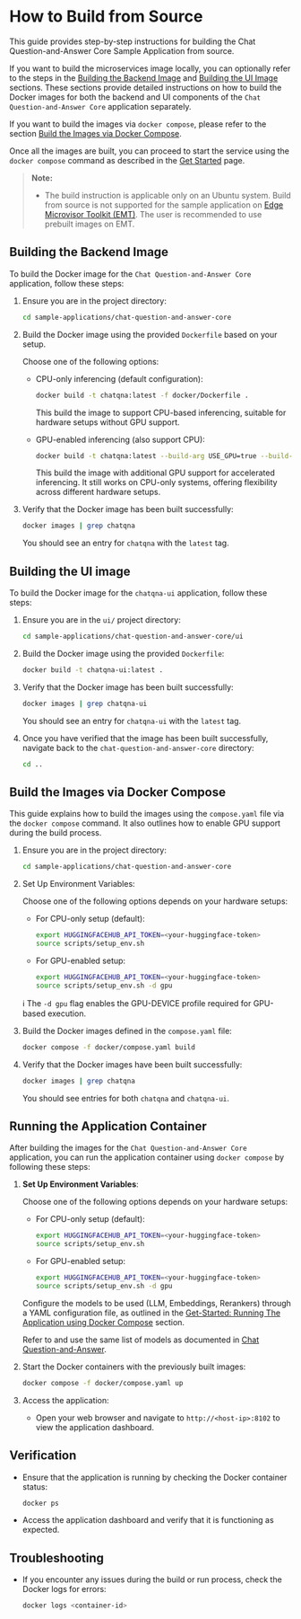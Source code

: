 # How to Build from Source

This guide provides step-by-step instructions for building the Chat Question-and-Answer Core Sample Application from source.

If you want to build the microservices image locally, you can optionally refer to the steps in the [Building the Backend Image](#building-the-backend-image) and [Building the UI Image](#building-the-ui-image) sections. These sections provide detailed instructions on how to build the Docker images for both the backend and UI components of the `Chat Question-and-Answer Core` application separately.

If you want to build the images via `docker compose`, please refer to the section [Build the Images via Docker Compose](#build-the-images-via-docker-compose).

Once all the images are built, you can proceed to start the service using the `docker compose` command as described in the [Get Started](./get-started.md) page.

> **Note:** 
> - The build instruction is applicable only on an Ubuntu system. Build from source is not supported for the sample application on [Edge Microvisor Toolkit (EMT)](https://github.com/open-edge-platform/edge-microvisor-toolkit). The user is recommended to use prebuilt images on EMT. 

## Building the Backend Image
To build the Docker image for the `Chat Question-and-Answer Core` application, follow these steps:

1. Ensure you are in the project directory:

   ```bash
   cd sample-applications/chat-question-and-answer-core
   ```

2. Build the Docker image using the provided `Dockerfile` based on your setup.

   Choose one of the following options:

   - CPU-only inferencing (default configuration):

     ```bash
     docker build -t chatqna:latest -f docker/Dockerfile .
     ```

     This build the image to support CPU-based inferencing, suitable for hardware setups without GPU support.

   - GPU-enabled inferencing (also support CPU):

     ```bash
     docker build -t chatqna:latest --build-arg USE_GPU=true --build-arg GPU_TYPE=dgpu -f docker/Dockerfile .
     ```

     This build the image with additional GPU support for accelerated inferencing. It still works on CPU-only systems, offering flexibility across different hardware setups.

3. Verify that the Docker image has been built successfully:

   ```bash
   docker images | grep chatqna
   ```

   You should see an entry for `chatqna` with the `latest` tag.

## Building the UI image
To build the Docker image for the `chatqna-ui` application, follow these steps:

1. Ensure you are in the `ui/` project directory:

   ```bash
   cd sample-applications/chat-question-and-answer-core/ui
   ```

2. Build the Docker image using the provided `Dockerfile`:

   ```bash
   docker build -t chatqna-ui:latest .
   ```

3. Verify that the Docker image has been built successfully:

   ```bash
   docker images | grep chatqna-ui
   ```

   You should see an entry for `chatqna-ui` with the `latest` tag.

4. Once you have verified that the image has been built successfully, navigate back to the `chat-question-and-answer-core` directory:

   ```bash
   cd ..
   ```

## Build the Images via Docker Compose
This guide explains how to build the images using the `compose.yaml` file via the `docker compose` command. It also outlines how to enable GPU support during the build process.

1. Ensure you are in the project directory:

   ```bash
   cd sample-applications/chat-question-and-answer-core
   ```

2. Set Up Environment Variables:

   Choose one of the following options depends on your hardware setups:

   - For CPU-only setup (default):

     ```bash
     export HUGGINGFACEHUB_API_TOKEN=<your-huggingface-token>
     source scripts/setup_env.sh
     ```

   - For GPU-enabled setup:

     ```bash
     export HUGGINGFACEHUB_API_TOKEN=<your-huggingface-token>
     source scripts/setup_env.sh -d gpu
     ```

   ℹ️ The `-d gpu` flag enables the GPU-DEVICE profile required for GPU-based execution.

3. Build the Docker images defined in the `compose.yaml` file:

   ```bash
   docker compose -f docker/compose.yaml build
   ```

4. Verify that the Docker images have been built successfully:
   ```bash
   docker images | grep chatqna
   ```

   You should see entries for both `chatqna` and `chatqna-ui`.

## Running the Application Container
After building the images for the `Chat Question-and-Answer Core` application, you can run the application container using `docker compose` by following these steps:

1. **Set Up Environment Variables**:

   Choose one of the following options depends on your hardware setups:

   - For CPU-only setup (default):

     ```bash
     export HUGGINGFACEHUB_API_TOKEN=<your-huggingface-token>
     source scripts/setup_env.sh
     ```

   - For GPU-enabled setup:

     ```bash
     export HUGGINGFACEHUB_API_TOKEN=<your-huggingface-token>
     source scripts/setup_env.sh -d gpu
     ```

   Configure the models to be used (LLM, Embeddings, Rerankers) through a YAML configuration file, as outlined in the [Get-Started: Running The Application using Docker Compose](./get-started.md#running-the-application-using-docker-compose) section.

   Refer to and use the same list of models as documented in [Chat Question-and-Answer](../../../chat-question-and-answer/docs/user-guide/get-started.md#supported-models).


2. Start the Docker containers with the previously built images:

   ```bash
   docker compose -f docker/compose.yaml up
   ```

3. Access the application:

   - Open your web browser and navigate to `http://<host-ip>:8102` to view the application dashboard.

## Verification

- Ensure that the application is running by checking the Docker container status:

  ```bash
  docker ps
  ```

- Access the application dashboard and verify that it is functioning as expected.

## Troubleshooting

- If you encounter any issues during the build or run process, check the Docker logs for errors:

  ```bash
  docker logs <container-id>
  ```
